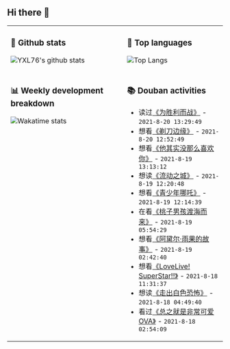 ## Hi there 👋

<table>
<tr>
<td valign="top" width="54%">

### 🔭 Github stats

![YXL76's github stats](https://github-readme-stats.yxl76.vercel.app/api?username=YXL76&count_private=true&show_icons=true&include_all_commits=true&theme=prussian&line_height=28&disable_animations=true)

</td>

<td valign="top" width="46%">

### 🌱 Top languages

![Top Langs](https://github-readme-stats.yxl76.vercel.app/api/top-langs/?username=YXL76&layout=compact&theme=prussian&langs_count=8&hide=HTML,CSS,SCSS)

</td>
</tr>
<tr>
<td valign="top" width="54%">

### 📊 Weekly development breakdown

![Wakatime stats](https://github-readme-stats.yxl76.vercel.app/api/wakatime?username=YXL76&layout=compact&theme=prussian)


</td>
<td valign="top" width="46%">

### 📚 Douban activities

- 读过[《为胜利而战》](https://book.douban.com/subject/34819603/) - `2021-8-20 13:29:49`
- 想看[《剃刀边缘》](http://movie.douban.com/subject/1299967/) - `2021-8-20 12:52:49`
- 想看[《他其实没那么喜欢你》](http://movie.douban.com/subject/2161696/) - `2021-8-19 13:13:12`
- 想读[《流动之城》](https://book.douban.com/subject/35451198/) - `2021-8-19 12:20:48`
- 想看[《青少年哪吒》](http://movie.douban.com/subject/1307561/) - `2021-8-19 12:14:39`
- 在看[《桃子男孩渡海而来》](http://movie.douban.com/subject/35169882/) - `2021-8-19 05:54:29`
- 想看[《阿黛尔·雨果的故事》](http://movie.douban.com/subject/1293870/) - `2021-8-19 02:42:40`
- 想看[《LoveLive! SuperStar!!》](http://movie.douban.com/subject/35073328/) - `2021-8-18 11:31:37`
- 想读[《走出白色恐怖》](https://book.douban.com/subject/10583117/) - `2021-8-18 04:49:40`
- 看过[《总之就是非常可爱 OVA》](http://movie.douban.com/subject/35296066/) - `2021-8-18 02:54:09`

</td>
</tr>
</table>

<!--
**YXL76/YXL76** is a ✨ _special_ ✨ repository because its `README.md` (this file) appears on your GitHub profile.

Here are some ideas to get you started:

- 🔭 I’m currently working on ...
- 🌱 I’m currently learning ...
- 👯 I’m looking to collaborate on ...
- 🤔 I’m looking for help with ...
- 💬 Ask me about ...
- 📫 How to reach me: ...
- 😄 Pronouns: ...
- ⚡ Fun fact: ...
-->
